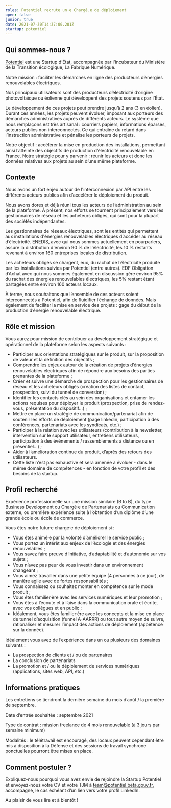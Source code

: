 ```yaml
---
roles: Potentiel recrute un·e Chargé.e de déploiement
open: false
junior: true
date: 2021-07-30T14:37:00.201Z
startup: potentiel
---
```

## Qui sommes-nous ?

[Potentiel](https://potentiel.beta.gouv.fr/) est une Startup d’État, accompagnée par l'incubateur du Ministère de la Transition écologique, La Fabrique Numérique.

Notre mission : faciliter les démarches en ligne des producteurs d’énergies renouvelables électriques. 

Nos principaux utilisateurs sont des producteurs d’électricité d’origine photovoltaïque ou éolienne qui développent des projets soutenus par l’État. 

Le développement de ces projets peut prendre jusqu’à 2 ans (3 en éolien). Durant ces années, les projets peuvent évoluer, imposant aux porteurs des démarches administratives auprès de différents acteurs. Le système que nous remplaçons est très artisanal : courriers papiers, informations éparses, acteurs publics non interconnectés. Ce qui entraîne du retard dans l’instruction administrative et pénalise les porteurs de projets.

Notre objectif : accélérer la mise en production des installations, permettant ainsi l’atteinte des objectifs de production d’électricité renouvelable en France. Notre stratégie pour y parvenir : réunir les acteurs et donc les données relatives aux projets au sein d’une même plateforme.

## Contexte 

Nous avons un fort enjeu autour de l'interconnexion par API entre les différents acteurs publics afin d’accélérer le déploiement du produit.

Nous avons dores et déjà réuni tous les acteurs de l’administration au sein de la plateforme. À présent, nos efforts se tournent principalement vers les gestionnaires de réseau et les acheteurs obligés, qui sont pour la plupart des sociétés indépendantes. 

Les gestionnaires de réseaux électriques, sont les entités qui permettent aux installations d'énergies renouvelables électriques d’accéder au réseau d’électricité. ENEDIS, avec qui nous sommes actuellement en pourparlers, assure la distribution d'environ 90 % de l'électricité, les 10 % restants revenant à environ 160 entreprises locales de distribution. 

Les acheteurs obligés se chargent, eux, du rachat de l’électricité produite par les installations suivies par Potentiel (entre autres). EDF Obligation d’Achat avec qui nous sommes également en discussion gère environ 95% du rachat des énergies renouvelables électriques, les 5% restant étant partagées entre environ 160 acteurs locaux.

À terme, nous souhaitons que l’ensemble de ces acteurs soient interconnectés à Potentiel, afin de fluidifier l’échange de données. Mais également de faciliter la mise en service des projets : gage du début de la production d’énergie renouvelable électrique.

## Rôle et mission

Vous aurez pour mission de contribuer au développement stratégique et opérationnel de la plateforme selon les aspects suivants :

* Participer aux orientations stratégiques sur le produit, sur la proposition de valeur et la définition des objectifs ;
* Comprendre les enjeux autour de la création de projets d’énergies renouvelables électriques afin de répondre aux besoins des parties prenantes de la plateforme ;
* Créer et suivre une démarche de prospection pour les gestionnaires de réseau et les acheteurs obligés (création des listes de contact, prospection, suivi du tunnel de conversion) ;
* Identifier les contacts clés au sein des organisations et entamer les actions requises pour déployer le produit (prospection, prise de rendez-vous, présentation du dispositif…) ;
* Mettre en place un stratégie de communication/partenariat afin de soutenir les efforts de déploiement (page linkedin, participation à des conférences, partenariats avec les syndicats, etc.) ;
* Participer à la relation avec les utilisateurs (contribution à la newsletter, intervention sur le support utilisateur, entretiens utilisateurs, participation à des événements / rassemblements à distance ou en présentiel…) ;
* Aider à l’amélioration continue du produit, d’après des retours des utilisateurs.
* Cette liste n’est pas exhaustive et sera amenée à évoluer - dans le même domaine de compétences - en fonction de votre profil et des besoins de la startup.

## Profil recherché

Expérience professionnelle sur une mission similaire (B to B), du type Business Development ou Chargé·e de Partenariats ou Communication externe, ou première expérience suite à l’obtention d’un diplôme d’une grande école ou école de commerce.

Vous êtes notre futur·e chargé·e de déploiement si :

* Vous êtes animé·e par la volonté d’améliorer le service public ;
* Vous portez un intérêt aux enjeux de l’écologie et des énergies renouvelables ;
* Vous savez faire preuve d’initiative, d’adaptabilité et d’autonomie sur vos sujets ;
* Vous n’avez pas peur de vous investir dans un environnement changeant ;
* Vous aimez travailler dans une petite équipe (4 personnes à ce jour), de manière agile avec de fortes responsabilités ;
* Vous connaissez ou souhaitez monter en compétence sur le mode produit ;
* Vous êtes familier·ère avec les services numériques et leur promotion ;
* Vous êtes à l’écoute et à l’aise dans la communication orale et écrite, avec vos collègues et en public ;
* Idéalement, vous êtes familier·ère avec les concepts et la mise en place de tunnel d’acquisition (funnel A-AARRR) ou tout autre moyen de suivre, rationaliser et mesurer l’impact des actions de déploiement (appétence sur la donnée).

Idéalement vous avez de l’expérience dans un ou plusieurs des domaines suivants :

* La prospection de clients et / ou de partenaires
* La conclusion de partenariats
* La promotion et / ou le déploiement de services numériques (applications, sites web, API, etc.)

## Informations pratiques

Les entretiens se tiendront la dernière semaine du mois d’août / la première de septembre.

Date d’entrée souhaitée : septembre 2021

Type de contrat : mission freelance de 4 mois renouvelable (à 3 jours par semaine minimum)

Modalités : le télétravail est encouragé, des locaux peuvent cependant être mis à disposition à la Défense et des sessions de travail synchrone ponctuelles pourront être mises en place.

## Comment postuler ?

Expliquez-nous pourquoi vous avez envie de rejoindre la Startup Potentiel et envoyez-nous votre CV et votre TJM à [team@potentiel.beta.gouv.fr](mailto:team@potentiel.beta.gouv.fr), accompagné, le cas échéant d’un lien vers votre profil LinkedIn.

Au plaisir de vous lire et à bientôt !

